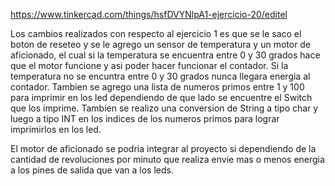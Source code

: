 https://www.tinkercad.com/things/hsfDVYNlpA1-ejercicio-20/editel

Los cambios realizados con respecto al ejercicio 1 es que se le saco el boton de reseteo y se le agrego un sensor de temperatura y un motor de aficionado, el cual si la temperatura se encuentra entre 0 y 30 grados hace que el motor funcione y asi poder hacer funcionar el contador. Si la temperatura no se encuntra entre 0 y 30 grados nunca llegara energia al contador. Tambien se agrego una lista de numeros primos entre 1 y 100 para imprimir en los led dependiendo de que lado se encuentre el Switch que los imprime. Tambien se realizo una conversion de String a tipo char y luego a tipo INT en los indices de los numeros primos para lograr imprimirlos en los led.

El motor de aficionado se podria integrar al proyecto si dependiendo de la cantidad de revoluciones por minuto que realiza envie mas o menos energia a los pines de salida que van a los leds.
